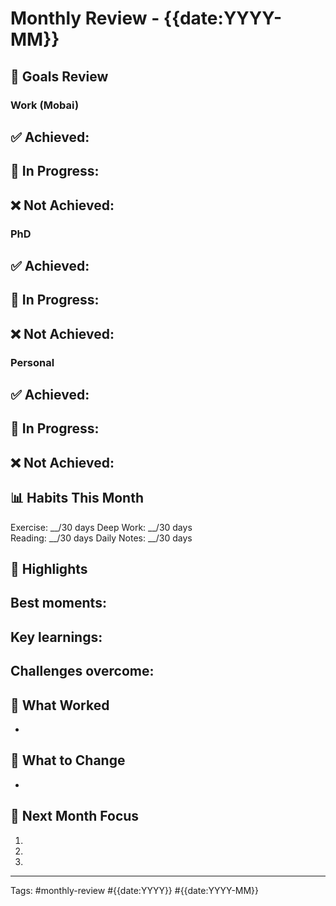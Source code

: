 # Monthly Review - {{date:YYYY-MM}}

## 🎯 Goals Review
### Work (Mobai)
✅ Achieved:
- 

🔄 In Progress:
- 

❌ Not Achieved:
- 

### PhD
✅ Achieved:
- 

🔄 In Progress:
- 

❌ Not Achieved:
- 

### Personal
✅ Achieved:
- 

🔄 In Progress:
- 

❌ Not Achieved:
- 

## 📊 Habits This Month
Exercise: __/30 days
Deep Work: __/30 days  
Reading: __/30 days
Daily Notes: __/30 days

## 🌟 Highlights
**Best moments:**
- 

**Key learnings:**
- 

**Challenges overcome:**
- 

## 📝 What Worked
- 

## 🔧 What to Change
- 

## 🎯 Next Month Focus
1. 
2. 
3. 

---
Tags: #monthly-review #{{date:YYYY}} #{{date:YYYY-MM}}
